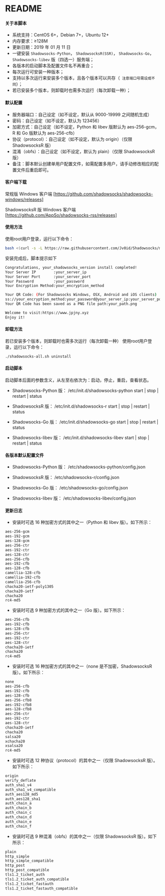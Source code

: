 README
===========================
#### 关于本脚本
* 系统支持：CentOS 6+，Debian 7+，Ubuntu 12+
* 内存要求：≥128M
* 更新日期：2019 年 01 月 11 日
* 一键安装 `Shadowsocks-Python`， `ShadowsocksR(SSR)`， `Shadowsocks-Go`， `Shadowsocks-libev` 版（四选一）服务端；
* 各版本的启动脚本及配置文件名不再重合；
* 每次运行可安装一种版本；
* 支持以多次运行来安装多个版本，且各个版本可以共存（``` 注意端口号需设成不同```）；
* 若已安装多个版本，则卸载时也需多次运行（每次卸载一种）；

#### 默认配置
* 服务器端口：自己设定（如不设定，默认从 9000-19999 之间随机生成）
* 密码：自己设定（如不设定，默认为 123456）
* 加密方式：自己设定（如不设定，Python 和 libev 版默认为 aes-256-gcm，R 和 Go 版默认为 aes-256-cfb）
* 协议（protocol）：自己设定（如不设定，默认为 origin）（仅限 ShadowsocksR 版）
* 混淆（obfs）：自己设定（如不设定，默认为 plain）（仅限 ShadowsocksR 版）
* 备注：脚本默认创建单用户配置文件，如需配置多用户，请手动修改相应的配置文件后重启即可。

#### 客户端下载
常规版 Windows 客户端
[https://github.com/shadowsocks/shadowsocks-windows/releases]

ShadowsocksR 版 Windows 客户端
[https://github.com/AppSo/shadowsocks-rss/releases]

#### 使用方法
使用root用户登录，运行以下命令：

```bash
bash <(curl -s -L https://raw.githubusercontent.com/Jv0id/Shadowsocks/master/src/shadowscoks-all.sh)
```

安装完成后，脚本提示如下
```bash
Congratulations, your_shadowsocks_version install completed!
Your Server IP        :your_server_ip
Your Server Port      :your_server_port
Your Password         :your_password
Your Encryption Method:your_encryption_method

Your QR Code: (For Shadowsocks Windows, OSX, Android and iOS clients)
ss://your_encryption_method:your_password@your_server_ip:your_server_port
Your QR Code has been saved as a PNG file path:your_path.png

Welcome to visit:https://www.jpjny.xyz
Enjoy it!
```

#### 卸载方法
若已安装多个版本，则卸载时也需多次运行（每次卸载一种）
使用root用户登录，运行以下命令：

```bash
./shadowsocks-all.sh uninstall
```

#### 启动脚本
启动脚本后面的参数含义，从左至右依次为：启动，停止，重启，查看状态。

* Shadowsocks-Python 版：
/etc/init.d/shadowsocks-python start | stop | restart | status

* ShadowsocksR 版：
/etc/init.d/shadowsocks-r start | stop | restart | status

* Shadowsocks-Go 版：
/etc/init.d/shadowsocks-go start | stop | restart | status

* Shadowsocks-libev 版：
/etc/init.d/shadowsocks-libev start | stop | restart | status

#### 各版本默认配置文件
* Shadowsocks-Python 版：
/etc/shadowsocks-python/config.json

* ShadowsocksR 版：
/etc/shadowsocks-r/config.json

* Shadowsocks-Go 版：
/etc/shadowsocks-go/config.json

* Shadowsocks-libev 版：
/etc/shadowsocks-libev/config.json

#### 更新日志

* 安装时可选 16 种加密方式的其中之一（Python 和 libev 版）。如下所示：
```bash
aes-256-gcm
aes-192-gcm
aes-128-gcm
aes-256-ctr
aes-192-ctr
aes-128-ctr
aes-256-cfb
aes-192-cfb
aes-128-cfb
camellia-128-cfb
camellia-192-cfb
camellia-256-cfb
chacha20-ietf-poly1305
chacha20-ietf
chacha20
rc4-md5
```

* 安装时可选 9 种加密方式的其中之一（Go 版）。如下所示：
```bash
aes-256-cfb
aes-192-cfb
aes-128-cfb
aes-256-ctr
aes-192-ctr
aes-128-ctr
chacha20-ietf
chacha20
rc4-md5
```

* 安装时可选 16 种加密方式的其中之一（none 是不加密，ShadowsocksR 版）。如下所示：
```bash
none
aes-256-cfb
aes-192-cfb
aes-128-cfb
aes-256-cfb8
aes-192-cfb8
aes-128-cfb8
aes-256-ctr
aes-192-ctr
aes-128-ctr
chacha20-ietf
chacha20
salsa20
xchacha20
xsalsa20
rc4-md5
```

* 安装时可选 12 种协议（protocol）的其中之一（仅限 ShadowsocksR 版）。如下所示：
```bash
origin
verify_deflate
auth_sha1_v4
auth_sha1_v4_compatible
auth_aes128_md5
auth_aes128_sha1
auth_chain_a
auth_chain_b
auth_chain_c
auth_chain_d
auth_chain_e
auth_chain_f
```

* 安装时可选 9 种混淆（obfs）的其中之一（仅限 ShadowsocksR 版）。如下所示：
```bash
plain
http_simple
http_simple_compatible
http_post
http_post_compatible
tls1.2_ticket_auth
tls1.2_ticket_auth_compatible
tls1.2_ticket_fastauth
tls1.2_ticket_fastauth_compatible
```
